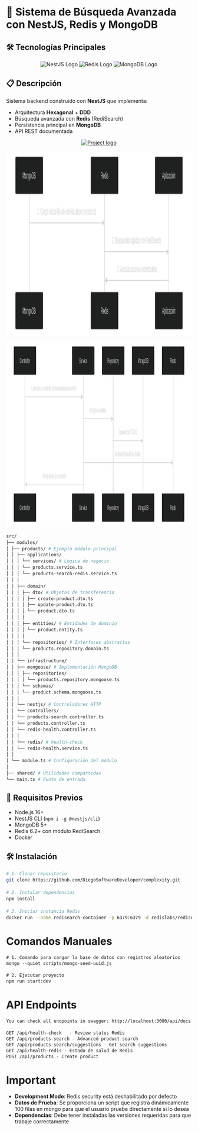 # 🚀 Sistema de Búsqueda Avanzada con NestJS, Redis y MongoDB

## 🛠 Tecnologías Principales

<p align="center">
  <img src="https://nestjs.com/img/logo_text.svg" width="200" alt="NestJS Logo">
  <img src="https://1000marcas.net/wp-content/uploads/2021/06/Redis-Logo.png" width="150" alt="Redis Logo">
  <img src="https://webimages.mongodb.com/_com_assets/cms/kuyjf3vea2hg34taa-horizontal_default_slate_blue.svg?auto=format%252Ccompress" width="200" alt="MongoDB Logo">
</p>

## 📋 Descripción

Sistema backend construido con **NestJS** que implementa:

- Arquitectura **Hexagonal** + **DDD**
- Búsqueda avanzada con **Redis** (RediSearch)
- Persistencia principal en **MongoDB**
- API REST documentada

<p align="center">
  <a href="" rel="noopener">
 <img height=500px src="./docs/diagram.png" alt="Project logo"></a>
</p>
<p align="center">
  <a href="" rel="noopener">
 <img height=500px src="./docs/rediscommunication.svg" alt="redis communication"></a>
</p>
<p align="center">
  <a href="" rel="noopener">
 <img height=500px src="./docs/flujo.svg" alt="flujo"></a>
</p>

```bash
src/
├── modules/
│ ├── products/ # Ejemplo módulo principal
│ │ ├── applications/
│ │ │ └── services/ # Lógica de negocio
│ │ │ └── products.service.ts
│ │ │ └── products-search-redis.service.ts
│ │ │
│ │ ├── domain/
│ │ │ ├── dto/ # Objetos de transferencia
│ │ │ │ ├── create-product.dto.ts
│ │ │ │ ├── update-product.dto.ts
│ │ │ │ └── product.dto.ts
│ │ │ │
│ │ │ ├── entities/ # Entidades de dominio
│ │ │ │ └── product.entity.ts
│ │ │ │
│ │ │ └── repositories/ # Interfaces abstractas
│ │ │ └── products.repository.domain.ts
│ │ │
│ │ └── infrastructure/
│ │ ├── mongoose/ # Implementación MongoDB
│ │ │ ├── repositories/
│ │ │ │ └── products.repository.mongoose.ts
│ │ │ └── schemas/
│ │ │ └── product.schema.mongoose.ts
│ │ │
│ │ └── nestjs/ # Controladores HTTP
│ │ └── controllers/
│ │ └── products-search.controller.ts
│ │ └── products.controller.ts
│ │ └── redis-health.controller.ts
│ │ │
│ │ └── redis/ # health-check
│ │ └── redis-health.service.ts
│ │
│ └── module.ts # Configuración del módulo
│
├── shared/ # Utilidades compartidas
└── main.ts # Punto de entrada
```

## 🔧 Requisitos Previos

- Node.js 16+
- NestJS CLI (`npm i -g @nestjs/cli`)
- MongoDB 5+
- Redis 6.2+ con módulo RediSearch
- Docker

## 🛠 Instalación

```bash
# 1. Clonar repositorio
git clone https://github.com/DiegoSoftwareDeveloper/complexity.git

# 2. Instalar dependencias
npm install

# 3. Iniciar instancia Redis
docker run --name redisearch-container -p 6379:6379 -d redislabs/redisearch:latest
```

# Comandos Manuales

```node
# 1. Comando para cargar la base de datos con registros aleatorios
mongo --quiet scripts/mongo-seed-uuid.js

# 2. Ejecutar proyecto
npm run start:dev
```

# API Endpoints

```endpoints
You can check all endpoints in swagger: http://localhost:3000/api/docs

GET /api/health-check	- Review status Redis
GET /api/products-search - Advanced product search
GET	/api/products-search/suggestions - Get search suggestions
GET /api/health-redis - Estado de salud de Redis
POST /api/products - Create product
```

# Important

- **Development Mode**: Redis security está deshabilitado por defecto
- **Datos de Prueba**: Se proporciona un script que registra dinámicamente 100 filas en mongo para que el usuario pruebe directamente si lo desea
- **Dependencias**: Debe tener instaladas las versiones requeridas para que trabaje correctamente
